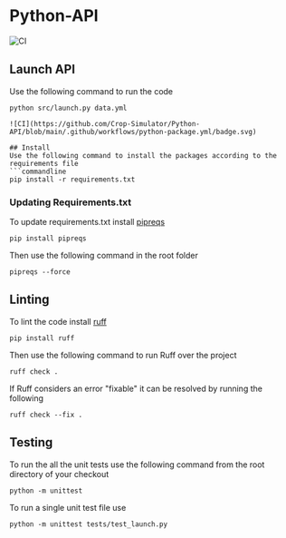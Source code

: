 # Python-API
![CI](https://github.com/Crop-Simulator/Python-API/actions/workflows/python-package.yml/badge.svg)

## Launch API
Use the following command to run the code
```commandline
python src/launch.py data.yml

![CI](https://github.com/Crop-Simulator/Python-API/blob/main/.github/workflows/python-package.yml/badge.svg)

## Install
Use the following command to install the packages according to the requirements file
```commandline
pip install -r requirements.txt
```
### Updating Requirements.txt
To update requirements.txt install [pipreqs](https://github.com/bndr/pipreqs)
```commandline
pip install pipreqs
```
Then use the following command in the root folder
```commandline
pipreqs --force 
```
## Linting
To lint the code install [ruff](https://github.com/astral-sh/ruff)
```commandline
pip install ruff
```
Then use the following command to run Ruff over the project
```commandline
ruff check .
```
If Ruff considers an error "fixable" it can be resolved by running the following
```commandline
ruff check --fix .
```


## Testing
To run the all the unit tests use the following command from the root directory of your checkout
```commandline
python -m unittest
```

To run a single unit test file use 
```commandline
python -m unittest tests/test_launch.py
```